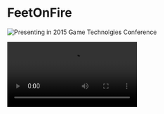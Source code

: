 # FeetOnFire

![Presenting in 2015 Game Technolgies Conference](./docs/presenting.png) 

![Game Play video](./docs/gameplay.mp4) 